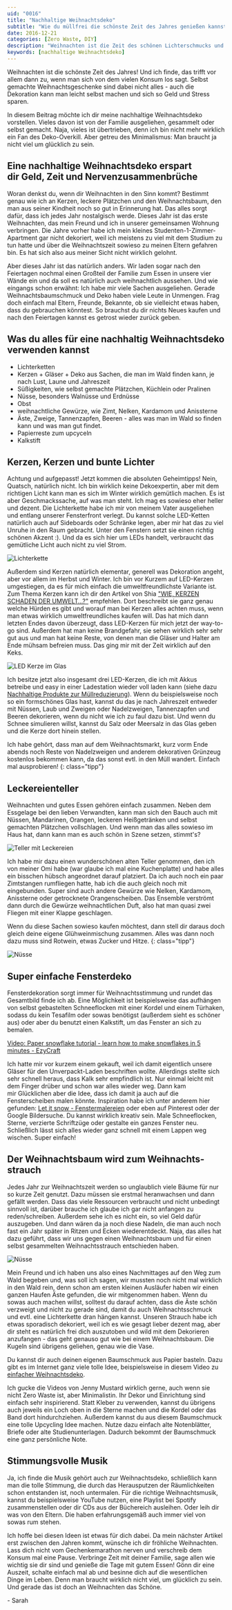 ```yaml
---
uid: "0016"
title: "Nachhaltige Weihnachtsdeko"
subtitle: "Wie du müllfrei die schönste Zeit des Jahres genießen kannst"
date: 2016-12-21
categories: [Zero Waste, DIY]
description: "Weihnachten ist die Zeit des schönen Lichterschmucks und der Kerzen. Ich zeige dir meine nachhaltige Weihnachtsdeko. Ganz einfach nachzumachen."
keywords: [nachhaltige Weihnachtsdeko]
---
```

Weihnachten ist die schönste Zeit des Jahres! Und ich finde, das trifft vor allem dann zu, wenn man sich von dem vielen Konsum los sagt. Selbst gemachte Weihnachtsgeschenke sind dabei nicht alles - auch die Dekoration kann man leicht selbst machen und sich so Geld und Stress sparen.

In diesem Beitrag möchte ich dir meine nachhaltige Weihnachtsdeko vorstellen. Vieles davon ist von der Familie ausgeliehen, gesammelt oder selbst gemacht. Naja, vieles ist übertrieben, denn ich bin nicht mehr wirklich ein Fan des Deko-Overkill. Aber getreu des Minimalismus: Man braucht ja nicht viel um glücklich zu sein.

## Eine nachhaltige Weihnachtsdeko erspart dir Geld, Zeit und Nerven&shy;zusammen&shy;brüche
Woran denkst du, wenn dir Weihnachten in den Sinn kommt? Bestimmt genau wie ich an Kerzen, leckere Plätzchen und den Weihnachtsbaum, den man aus seiner Kindheit noch so gut in Erinnerung hat. Das alles sorgt dafür, dass ich jedes Jahr nostalgisch werde. Dieses Jahr ist das erste Weihnachten, das mein Freund und ich in unserer gemeinsamen Wohnung verbringen. Die Jahre vorher habe ich mein kleines Studenten-1-Zimmer-Apartment gar nicht dekoriert, weil ich meistens zu viel mit dem Studium zu tun hatte und über die Weihnachtszeit sowieso zu meinen Eltern gefahren bin. Es hat sich also aus meiner Sicht nicht wirklich gelohnt.

Aber dieses Jahr ist das natürlich anders. Wir laden sogar nach den Feiertagen nochmal einen Großteil der Familie zum Essen in unsere vier Wände ein und da soll es natürlich auch weihnachtlich aussehen. Und wie eingangs schon erwähnt: Ich habe mir viele Sachen ausgeliehen. Gerade Weihnachtsbaumschmuck und Deko haben viele Leute in Unmengen. Frag doch einfach mal Eltern, Freunde, Bekannte, ob sie vielleicht etwas haben, dass du gebrauchen könntest. So brauchst du dir nichts Neues kaufen und nach den Feiertagen kannst es getrost wieder zurück geben.

## Was du alles für eine nachhaltig Weihnachtsdeko verwenden kannst
  * Lichterketten
  * Kerzen + Gläser + Deko aus Sachen, die man im Wald finden kann, je nach Lust, Laune und Jahreszeit
  * Süßigkeiten, wie selbst gemachte Plätzchen, Küchlein oder Pralinen
  * Nüsse, besonders Walnüsse und Erdnüsse
  * Obst
  * weihnachtliche Gewürze, wie Zimt, Nelken, Kardamom und Anissterne
  * Äste, Zweige, Tannenzapfen, Beeren - alles was man im Wald so finden kann und was man gut findet.
  * Papierreste zum upcyceln
  * Kalkstift

## Kerzen, Kerzen und bunte Lichter
Achtung und aufgepasst! Jetzt kommen die absoluten Geheimtipps! Nein, Quatsch, natürlich nicht. Ich bin wirklich keine Dekoexpertin, aber mit dem richtigen Licht kann man es sich im Winter wirklich gemütlich machen. Es ist aber Geschmackssache, auf was man steht. Ich mag es sowieso eher heller und dezent. Die Lichterkette habe ich mir von meinem Vater ausgeliehen und entlang unserer Fensterfront verlegt. Du kannst solche LED-Ketten natürlich auch auf Sideboards oder Schränke legen, aber mir hat das zu viel Unruhe in den Raum gebracht. Unter den Fenstern setzt sie einen richtig schönen Akzent :). Und da es sich hier um LEDs handelt, verbraucht das gemütliche Licht auch nicht zu viel Strom.

![Lichterkette](/assets/inpost-images/2016/2016-12-21-lichterkette.jpg "© {{ site.title }}")

Außerdem sind Kerzen natürlich elementar, generell was Dekoration angeht, aber vor allem im Herbst und Winter. Ich bin vor Kurzem auf LED-Kerzen umgestiegen, da es für mich einfach die umweltfreundlichste Variante ist. Zum Thema Kerzen kann ich dir den Artikel von Shia ["WIE, KERZEN SCHADEN DER UMWELT…?"](http://wastelandrebel.com/de/kerzen-schaden-der-umwelt/) empfehlen. Dort beschreibt sie ganz genau welche Hürden es gibt und worauf man bei Kerzen alles achten muss, wenn man etwas wirklich umweltfreundliches kaufen will. Das hat mich dann letzten Endes davon überzeugt, dass LED-Kerzen für mich jetzt der way-to-go sind. Außerdem hat man keine Brandgefahr, sie sehen wirklich sehr sehr gut aus und man hat keine Reste, von denen man die Gläser und Halter am Ende mühsam befreien muss. Das ging mir mit der Zeit wirklich auf den Keks.

![LED Kerze im Glas](/assets/inpost-images/2016/2016-12-21-led-kerze.jpg "© {{ site.title }}")

Ich besitze jetzt also insgesamt drei LED-Kerzen, die ich mit Akkus betreibe und easy in einer Ladestation wieder voll laden kann (siehe dazu [Nachhaltige Produkte zur Müllreduzierung](/blog/nachhaltige-produkte-zur-muellreduzierung)). Wenn du beispielsweise noch so ein formschönes Glas hast, kannst du das je nach Jahreszeit entweder mit Nüssen, Laub und Zweigen oder Nadelzweigen, Tannenzapfen und Beeren dekorieren, wenn du nicht wie ich zu faul dazu bist. Und wenn du Schnee simulieren willst, kannst du Salz oder Meersalz in das Glas geben und die Kerze dort hinein stellen.

Ich habe gehört, dass man auf dem Weihnachtsmarkt, kurz vorm Ende abends noch Reste von Nadelzweigen und anderem dekorativen Grünzeug kostenlos bekommen kann, da das sonst evtl. in den Müll wandert. Einfach mal ausprobieren!
{: class="tipp"}

## Leckereienteller
Weihnachten und gutes Essen gehören einfach zusammen. Neben dem Essgelage bei den lieben Verwandten, kann man sich den Bauch auch mit Nüssen, Mandarinen, Orangen, leckeren Heißgetränken und selbst gemachten Plätzchen vollschlagen. Und wenn man das alles sowieso im Haus hat, dann kann man es auch schön in Szene setzen, stimmt's?

![Teller mit Leckereien](/assets/inpost-images/2016/2016-12-21-leckereien-teller.jpg "© {{ site.title }}")

Ich habe mir dazu einen wunderschönen alten Teller genommen, den ich von meiner Omi habe (war glaube ich mal eine Kuchenplatte) und habe alles ein bisschen hübsch angeordnet darauf platziert. Da ich auch noch ein paar Zimtstangen rumfliegen hatte, hab ich die auch gleich noch mit eingebunden. Super sind auch andere Gewürze wie Nelken, Kardamom, Anissterne oder getrocknete Orangenscheiben. Das Ensemble verströmt dann durch die Gewürze weihnachtlichen Duft, also hat man quasi zwei Fliegen mit einer Klappe geschlagen.

Wenn du diese Sachen sowieso kaufen möchtest, dann stell dir daraus doch gleich deine eigene Glühweinmischung zusammen. Alles was dann noch dazu muss sind Rotwein, etwas Zucker und Hitze.
{: class="tipp"}

![Nüsse](/assets/inpost-images/2016/2016-12-21-nuesse.jpg "© {{ site.title }}")

## Super einfache Fensterdeko
Fensterdekoration sorgt immer für Weihnachtsstimmung und rundet das Gesamtbild finde ich ab. Eine Möglichkeit ist beispielsweise das aufhängen von selbst gebastelten Schneeflocken mit einer Kordel und einem Türhaken, sodass du kein Tesafilm oder sowas benötigst (außerdem sieht es schöner aus) oder aber du benutzt einen Kalkstift, um das Fenster an sich zu bemalen.

[Video: Paper snowflake tutorial - learn how to make snowflakes in 5 minutes - EzyCraft](https://www.youtube-nocookie.com/embed/YeR5p8OocUE)

Ich hatte mir vor kurzem einem gekauft, weil ich damit eigentlich unsere Gläser für den Unverpackt-Laden beschriften wollte. Allerdings stellte sich sehr schnell heraus, dass Kalk sehr empfindlich ist. Nur einmal leicht mit dem Finger drüber und schon war alles wieder weg. Dann kam mir Glücklichen aber die Idee, dass ich damit ja auch auf die Fensterscheiben malen könnte. Inspiration habe ich unter anderem hier gefunden: [Let it snow - Fenstermalereien](https://schweizergarten.blogspot.de/2014/12/let-it-snow-fenstermalereien.html) oder eben auf Pinterest oder der Google Bildersuche. Du kannst wirklich kreativ sein. Male Schneeflocken, Sterne, verzierte Schriftzüge oder gestalte ein ganzes Fenster neu. Schließlich lässt sich alles wieder ganz schnell mit einem Lappen weg wischen. Super einfach!

## Der Weihnachtsbaum wird zum Weihnachts&shy;strauch
Jedes Jahr zur Weihnachtszeit werden so unglaublich viele Bäume für nur so kurze Zeit genutzt. Dazu müssen sie erstmal heranwachsen und dann gefällt werden. Dass das viele Ressourcen verbraucht und nicht unbedingt sinnvoll ist, darüber brauche ich glaube ich gar nicht anfangen zu reden/schreiben. Außerdem sehe ich es nicht ein, so viel Geld dafür auszugeben. Und dann wären da ja noch diese Nadeln, die man auch noch fast ein Jahr später in Ritzen und Ecken wiederentdeckt. Naja, das alles hat dazu geführt, dass wir uns gegen einen Weihnachtsbaum und für einen selbst gesammelten Weihnachtsstrauch entschieden haben.

![Nüsse](/assets/inpost-images/2016/2016-12-21-weihnachtsstrauch.jpg "© {{ site.title }}")

Mein Freund und ich haben uns also eines Nachmittages auf den Weg zum Wald begeben und, was soll ich sagen, wir mussten noch nicht mal wirklich in den Wald rein, denn schon am ersten kleinen Ausläufer haben wir einen ganzen Haufen Äste gefunden, die wir mitgenommen haben. Wenn du sowas auch machen willst, solltest du darauf achten, dass die Äste schön verzweigt und nicht zu gerade sind, damit du auch Weihnachtsschmuck und evtl. eine Lichterkette dran hängen kannst. Unseren Strauch habe ich etwas sporadisch dekoriert, weil ich es wie gesagt lieber dezent mag, aber dir steht es natürlich frei dich auszutoben und wild mit dem Dekorieren anzufangen - das geht genauso gut wie bei einem Weihnachtsbaum. Die Kugeln sind übrigens geliehen, genau wie die Vase.

Du kannst dir auch deinen eigenen Baumschmuck aus Papier basteln. Dazu gibt es im Internet ganz viele tolle Idee, beispielsweise in diesem Video zu [einfacher Weihnachtsdeko](https://www.youtube-nocookie.com/embed/JA8ib4f6vDI).

Ich gucke die Videos von Jenny Mustard wirklich gerne, auch wenn sie nicht Zero Waste ist, aber Minimalistin. Ihr Dekor und Einrichtung sind einfach sehr inspirierend. Statt Kleber zu verwenden, kannst du übrigens auch jeweils ein Loch oben in die Sterne machen und die Kordel oder das Band dort hindurchziehen. Außerdem kannst du aus diesem Baumschmuck eine tolle Upcycling Idee machen. Nutze dazu einfach alte Notenblätter, Briefe oder alte Studienunterlagen. Dadurch bekommt der Baumschmuck eine ganz persönliche Note.

## Stimmungsvolle Musik
Ja, ich finde die Musik gehört auch zur Weihnachtsdeko, schließlich kann man die tolle Stimmung, die durch das Herausputzen der Räumlichkeiten schon entstanden ist, noch untermalen. Für die richtige Weihnachtsmusik, kannst du beispielsweise YouTube nutzen, eine Playlist bei Spotify zusammenstellen oder dir CDs aus der Büchereich ausleihen. Oder leih dir was von den Eltern. Die haben erfahrungsgemäß auch immer viel von sowas rum stehen.

Ich hoffe bei diesen Ideen ist etwas für dich dabei. Da mein nächster Artikel erst zwischen den Jahren kommt, wünsche ich dir fröhliche Weihnachten. Lass dich nicht vom Gechenkemarathon nerven und verschreib dem Konsum mal eine Pause. Verbringe Zeit mit deiner Familie, sage allen wie wichtig sie dir sind und genieße die Tage mit gutem Essen! Gönn dir eine Auszeit, schalte einfach mal ab und besinne dich auf die wesentlichen Dinge im Leben. Denn man braucht wirklich nicht viel, um glücklich zu sein. Und gerade das ist doch an Weihnachten das Schöne.

\- Sarah
